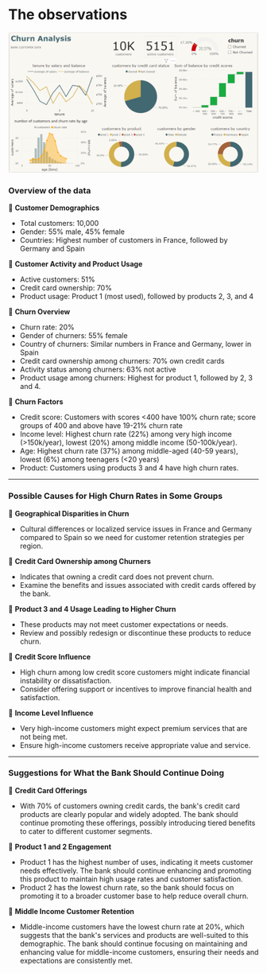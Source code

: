 # The observations

<img src="/images/Screenshot%202024-05-16%20144630.png" alt="dashboard">

### Overview of the data

📍 **Customer Demographics**
  - Total customers: 10,000
  - Gender: 55% male, 45% female
  - Countries: Highest number of customers in France, followed by Germany and Spain

📍 **Customer Activity and Product Usage**
  - Active customers: 51%
  - Credit card ownership: 70%
  - Product usage: Product 1 (most used), followed by products 2, 3, and 4

📍 **Churn Overview**
  - Churn rate: 20%
  - Gender of churners: 55% female
  - Country of churners: Similar numbers in France and Germany, lower in Spain
  - Credit card ownership among churners: 70% own credit cards
  - Activity status among churners: 63% not active
  - Product usage among churners: Highest for product 1, followed by 2, 3 and 4.

📍 **Churn Factors**
  - Credit score: Customers with scores <400 have 100% churn rate; score groups of 400 and above have 19-21% churn rate
  - Income level: Highest churn rate (22%) among very high income (>150k/year), lowest (20%) among middle income (50-100k/year).
  - Age: Highest churn rate (37%) among middle-aged (40-59 years), lowest (6%) among teenagers (<20 years)
  - Product: Customers using products 3 and 4 have high churn rates.

---

### Possible Causes for High Churn Rates in Some Groups

🔎 **Geographical Disparities in Churn**
   - Cultural differences or localized service issues in France and Germany compared to Spain so we need for customer retention strategies per region.

🔎 **Credit Card Ownership among Churners**
   - Indicates that owning a credit card does not prevent churn.
   - Examine the benefits and issues associated with credit cards offered by the bank.

🔎 **Product 3 and 4 Usage Leading to Higher Churn**
   - These products may not meet customer expectations or needs.
   - Review and possibly redesign or discontinue these products to reduce churn.

🔎 **Credit Score Influence**
   - High churn among low credit score customers might indicate financial instability or dissatisfaction.
   - Consider offering support or incentives to improve financial health and satisfaction.

🔎 **Income Level Influence**
   - Very high-income customers might expect premium services that are not being met.
   - Ensure high-income customers receive appropriate value and service.
     
---

### Suggestions for What the Bank Should Continue Doing

🎯 **Credit Card Offerings**
   - With 70% of customers owning credit cards, the bank's credit card products are clearly popular and widely adopted. The bank should continue promoting these offerings, possibly introducing tiered benefits to cater to different customer segments.

🎯 **Product 1 and 2 Engagement**
   - Product 1 has the highest number of uses, indicating it meets customer needs effectively. The bank should continue enhancing and promoting this product to maintain high usage rates and customer satisfaction.
   - Product 2 has the lowest churn rate, so the bank should focus on promoting it to a broader customer base to help reduce overall churn.

🎯 **Middle Income Customer Retention**
   - Middle-income customers have the lowest churn rate at 20%, which suggests that the bank's services and products are well-suited to this demographic. The bank should continue focusing on maintaining and enhancing value for middle-income customers, ensuring their needs and expectations are consistently met.
